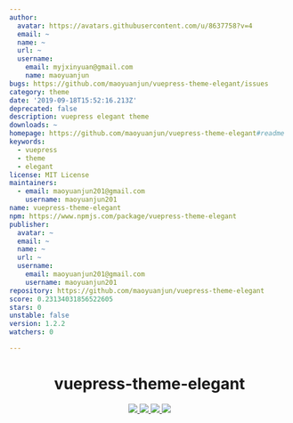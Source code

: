 ```yaml
---
author:
  avatar: https://avatars.githubusercontent.com/u/8637758?v=4
  email: ~
  name: ~
  url: ~
  username:
    email: myjxinyuan@gmail.com
    name: maoyuanjun
bugs: https://github.com/maoyuanjun/vuepress-theme-elegant/issues
category: theme
date: '2019-09-18T15:52:16.213Z'
deprecated: false
description: vuepress elegant theme
downloads: ~
homepage: https://github.com/maoyuanjun/vuepress-theme-elegant#readme
keywords:
  - vuepress
  - theme
  - elegant
license: MIT License
maintainers:
  - email: maoyuanjun201@gmail.com
    username: maoyuanjun201
name: vuepress-theme-elegant
npm: https://www.npmjs.com/package/vuepress-theme-elegant
publisher:
  avatar: ~
  email: ~
  name: ~
  url: ~
  username:
    email: maoyuanjun201@gmail.com
    username: maoyuanjun201
repository: https://github.com/maoyuanjun/vuepress-theme-elegant
score: 0.23134031856522605
stars: 0
unstable: false
version: 1.2.2
watchers: 0

---
```


<h1 align="center">vuepress-theme-elegant</h1>
<p align="center">
  <a href= "https://github.com/maoyuanjun/vuepress-theme-elegant/blob/master/LICENSE">
   <img src="https://img.shields.io/npm/l/vuepress-theme-elegant.svg">
  </a>  
  <a href= "https://www.npmjs.com/package/vuepress-theme-elegant">
   <img src="https://img.shields.io/npm/v/vuepress-theme-elegant.svg">
  </a>
  <a href= "https://www.npmjs.com/package/vuepress-theme-elegant">
   <img src="https://img.shields.io/npm/dt/vuepress-theme-elegant.svg">
  </a> 
  <a href= "https://github.com/maoyuanjun/vuepress-theme-elegant/commits/master">
   <img src="https://img.shields.io/github/last-commit/maoyuanjun/vuepress-theme-elegant.svg">
  </a> 
</p>


